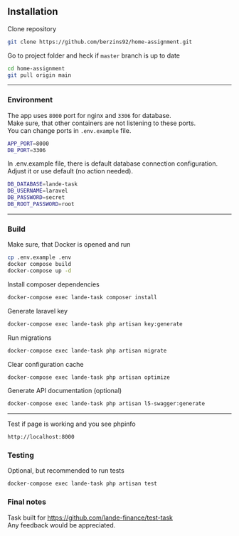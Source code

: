 ## Installation

Clone repository
```bash
git clone https://github.com/berzins92/home-assignment.git
```

Go to project folder and heck if `master` branch is up to date
```bash
cd home-assignment
git pull origin main
```
___
### Environment
The app uses `8000` port for nginx and `3306` for database.\
Make sure, that other containers are not listening to these ports.\
You can change ports in `.env.example` file.
```bash
APP_PORT=8000
DB_PORT=3306
```
In .env.example file, there is default database connection configuration. Adjust it or use default (no action needed).
```bash
DB_DATABASE=lande-task
DB_USERNAME=laravel
DB_PASSWORD=secret
DB_ROOT_PASSWORD=root
```
___

### Build
Make sure, that Docker is opened and run
```bash
cp .env.example .env
docker compose build
docker-compose up -d
```

Install composer dependencies
```bash
docker-compose exec lande-task composer install 
```

Generate laravel key
```bash
docker-compose exec lande-task php artisan key:generate
```

Run migrations
```bash
docker-compose exec lande-task php artisan migrate 
```

Clear configuration cache
```bash
docker-compose exec lande-task php artisan optimize 
```

Generate API documentation (optional)
```bash
docker-compose exec lande-task php artisan l5-swagger:generate
```
___
Test if page is working and you see phpinfo
```bash
http://localhost:8000
```

### Testing
Optional, but recommended to run tests
```bash
docker-compose exec lande-task php artisan test
```

### Final notes
Task built for https://github.com/lande-finance/test-task \
Any feedback would be appreciated.
